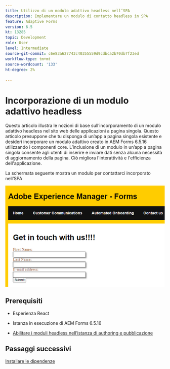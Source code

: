 ```yaml
---
title: Utilizzo di un modulo adattivo headless nell’SPA
description: Implementare un modulo di contatto headless in SPA
feature: Adaptive Forms
version: 6.5
kt: 13285
topic: Development
role: User
level: Intermediate
source-git-commit: c6e83a627743c40355559d9cdbca2b70db7f23ed
workflow-type: tm+mt
source-wordcount: '133'
ht-degree: 2%

---
```



# Incorporazione di un modulo adattivo headless

Questo articolo illustra le nozioni di base sull’incorporamento di un modulo adattivo headless nel sito web delle applicazioni a pagina singola. Questo articolo presuppone che tu disponga di un’app a pagina singola esistente e desideri incorporare un modulo adattivo creato in AEM Forms 6.5.16 utilizzando i componenti core.
L’inclusione di un modulo in un’app a pagina singola consente agli utenti di inserire e inviare dati senza alcuna necessità di aggiornamento della pagina. Ciò migliora l&#39;interattività e l&#39;efficienza dell&#39;applicazione.

La schermata seguente mostra un modulo per contattarci incorporato nell’SPA

![contact-us-form](./assets/contact-us-form.png)

## Prerequisiti

* Esperienza React

* Istanza in esecuzione di AEM Forms 6.5.16

* [Abilitare i moduli headless nell’istanza di authoring e pubblicazione](https://experienceleague.adobe.com/docs/experience-manager-headless-adaptive-forms/using/quick-setup/enable-headless-adaptive-forms-and-core-components.html?lang=en)

## Passaggi successivi

[Installare le dipendenze](./install-af-react-libraries.md)


